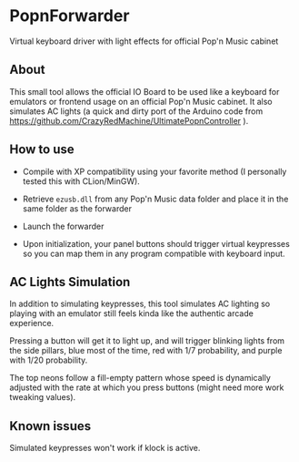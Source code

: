 # PopnForwarder
Virtual keyboard driver with light effects for official Pop'n Music cabinet

## About

This small tool allows the official IO Board to be used like a keyboard for emulators or frontend usage on an official Pop'n Music cabinet. It also simulates AC lights (a quick and dirty port of the Arduino code from https://github.com/CrazyRedMachine/UltimatePopnController ).

## How to use

- Compile with XP compatibility using your favorite method (I personally tested this with CLion/MinGW).

- Retrieve `ezusb.dll` from any Pop'n Music data folder and place it in the same folder as the forwarder

- Launch the forwarder

- Upon initialization, your panel buttons should trigger virtual keypresses so you can map them in any program compatible with keyboard input.

## AC Lights Simulation

In addition to simulating keypresses, this tool simulates AC lighting so playing with an emulator still feels kinda like the authentic arcade experience.

Pressing a button will get it to light up, and will trigger blinking lights from the side pillars, blue most of the time, red with 1/7 probability, and purple with 1/20 probability.

The top neons follow a fill-empty pattern whose speed is dynamically adjusted with the rate at which you press buttons (might need more work tweaking values).

## Known issues

Simulated keypresses won't work if klock is active.

